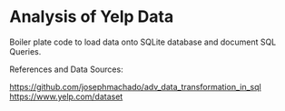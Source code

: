 # Analysis of Yelp Data

Boiler plate code to load data onto SQLite database and document SQL Queries.  

References and Data Sources: 

https://github.com/josephmachado/adv_data_transformation_in_sql
https://www.yelp.com/dataset
